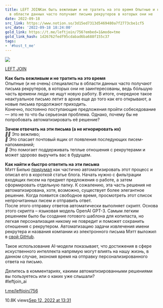 ```yaml
---
title: LEFT JOINКак быть вежливым и не тратить на это время Опытные и не очень специалисты
  в области данных часто получают письма рекрутеров в которых они не
date: 2022-09-18
src_link: https://www.notion.so/3d15ed7313d5469480a7f2773cbe1cf5
src_date: '2022-09-18 18:24:00'
gold_link: https://t.me/leftjoin/756?embed=1&mode=tme
gold_link_hash: 1d26762fedf95cdabad6ba688f155c37
tags:
- '#host_t_me'
---
```




[*![](https://cdn4.cdn-telegram.org/file/R-UyPmyJr2JaOCS1JhrFvFuHVE2n7YFY06eDNSXnB8DAKK3aczdmDZAkKw2qxM2PxqNJ_dU8ksehFPmJx78VOV_R0NEqUwilYOtMlJwm7rcUTWHKQDl9nIgvRSYHdzLNkFkC5S_uGYsl-zxPKdHuIG8MXD8Yd8O2ZKylfIjWKbAhh8yTyhOEW46CkawvxnP8dNtaKSLYApfMYppUX83ftkCHwAu5ylsdK-V_6vzGsVSZo7ZK4HhivQYsEXGMMEfXzLn1MvPhMCLkGJItRn1W34WwsdWeeTAD4S_0OhYFO6NcqhHtCWn76SR6o06MHJltC5i8R_qU8EwMaU7HPQDL-A.jpg)*](https://t.me/leftjoin)



[LEFT JOIN](https://t.me/leftjoin)

**Как быть вежливым и не тратить на это время**  
Опытные (и не очень) специалисты в области данных часто получают письма рекрутеров, в которых они не заинтересованы, ведь бóльшую часть времени люди не ищут новую работу. В итоге, очередное такое неактуальное письмо летит в архив еще до того как его открывают, а новые письма продолжают приходить.  
Конечно, постоянно поступающие предложения пройти собеседование — это не то что бы серьезная проблема. Однако, почему бы не попробовать автоматизировать её решение?  
  
**Зачем отвечать на эти письма (а не игнорировать их)**  
***💁‍♂️*** Это вежливо;  
***📨*** Это спасает почтовый ящик от появления последующих писем-напоминаний;  
***👬*** Это помогает поддерживать теплые отношения с рекрутерами и может здорово выручить вас в будущем.  
  
**Как найти и быстро ответить на эти письма**  
Мэтт Билью [придумал](https://matthewbilyeu.com/blog/2022-09-01/responding-to-recruiter-emails-with-gpt-3) как частично автоматизировать этот процесс и описал его в короткой статье блога. Начать нужно с фильтрации входящих писем на предмет предложения о работе, а затем сформировать отдельную папку. К сожалению, эта часть решения не автоматизирована, хотя, возможно, существует более элегантное решение. Когда появится свободное время, просмотреть этот список непрочитанных писем и отправить ответ.  
После этого отправку ответов автоматически выполняет скрипт. Основа этого скрипта – языковая модель OpenAI GPT-3. Самым легким решением было бы создание готового шаблона для копипаста, но легкая персонализация никому не повредит и поможет сохранить отношения с рекрутером. Автоматизацию задачи извлечения имени рекрутера и названия компании из электронного письма Мэтт выложил в [свой GitHub](https://github.com/bi1yeu/recruiter_rm).  
  
Такое использование AI-модели показывает, что достижения в сфере искуственного интеллекта напрямую могут влиять на нашу жизнь, в данном случае, экономя время на отправку персонализированного ответа на письмо.   
  
Делитесь в комментариях, какими автоматизированными решениями вы пользуетесь или о каких уже слышали?  
#leftjoin\_ai

[t.me/leftjoin/756](https://t.me/leftjoin/756)

10.8K views[Sep 12, 2022 at 13:31](https://t.me/leftjoin/756)